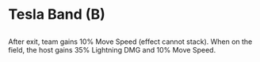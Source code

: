 # Tesla Band (B)

## 

After exit, team gains 10% Move Speed (effect cannot stack). When on the field, the host gains 35% Lightning DMG and 10% Move Speed.